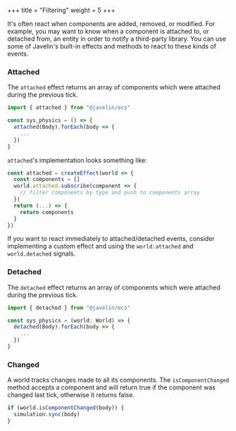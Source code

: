 +++
title = "Filtering"
weight = 5
+++

It's often react when components are added, removed, or modified. For example, you may want to know when a component is attached to, or detached from, an entity in order to notify a third-party library. You can use some of Javelin's built-in effects and methods to react to these kinds of events.

### Attached

The `attached` effect returns an array of components which were attached during the previous tick.

```typescript
import { attached } from "@javelin/ecs"

const sys_physics = () => {
  attached(Body).forEach(body => {
    ...
  })
}
```

`attached`'s implementation looks something like:

```typescript
const attached = createEffect(world => {
  const components = []
  world.attached.subscribe(component => {
    // filter components by type and push to components array
  })
  return (...) => {
    return components
  }
})
```

If you want to react immediately to attached/detached events, consider implementing a custom effect and using the `world.attached` and `world.detached` signals.

### Detached

The `detached` effect returns an array of components which were attached during the previous tick.

```typescript
import { detached } from "@javelin/ecs"

const sys_physics = (world: World) => {
  detached(Body).forEach(body => {
    ...
  })
}
```

### Changed

A world tracks changes made to all its components. The `isComponentChanged` method accepts a component and will return true if the component was changed last tick, otherwise it returns false.

```typescript
if (world.isComponentChanged(body)) {
  simulation.sync(body)
}
```